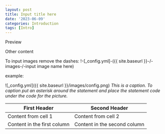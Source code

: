 ```yaml
---
layout: post
title: Input title here
date: '2023-06-09'
categories: Introduction
tags: [Intro]
---
```


Preview

Other content

To input images remove the dashes: !-[_config.yml]-({{ site.baseurl }}-/-images-/-input image name here)

example:

![_config.yml]({{ site.baseurl }}/images/config.png)
*This is a caption. To caption put an asterisk around the statement and place the statement code under the code for the picture.*

First Header | Second Header
------------ | -------------
Content from cell 1 | Content from cell 2
Content in the first column | Content in the second column
